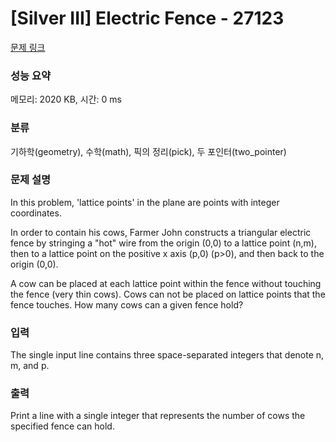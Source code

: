 # [Silver III] Electric Fence - 27123 

[문제 링크](https://www.acmicpc.net/problem/27123) 

### 성능 요약

메모리: 2020 KB, 시간: 0 ms

### 분류

기하학(geometry), 수학(math), 픽의 정리(pick), 두 포인터(two_pointer)

### 문제 설명

<p>In this problem, 'lattice points' in the plane are points with integer coordinates.</p>

<p>In order to contain his cows, Farmer John constructs a triangular electric fence by stringing a "hot" wire from the origin (0,0) to a lattice point (n,m), then to a lattice point on the positive x axis (p,0) (p>0), and then back to the origin (0,0).</p>

<p>A cow can be placed at each lattice point within the fence without touching the fence (very thin cows). Cows can not be placed on lattice points that the fence touches. How many cows can a given fence hold?</p>

### 입력 

 <p>The single input line contains three space-separated integers that denote n, m, and p.</p>

### 출력 

 <p>Print a line with a single integer that represents the number of cows the specified fence can hold.</p>

